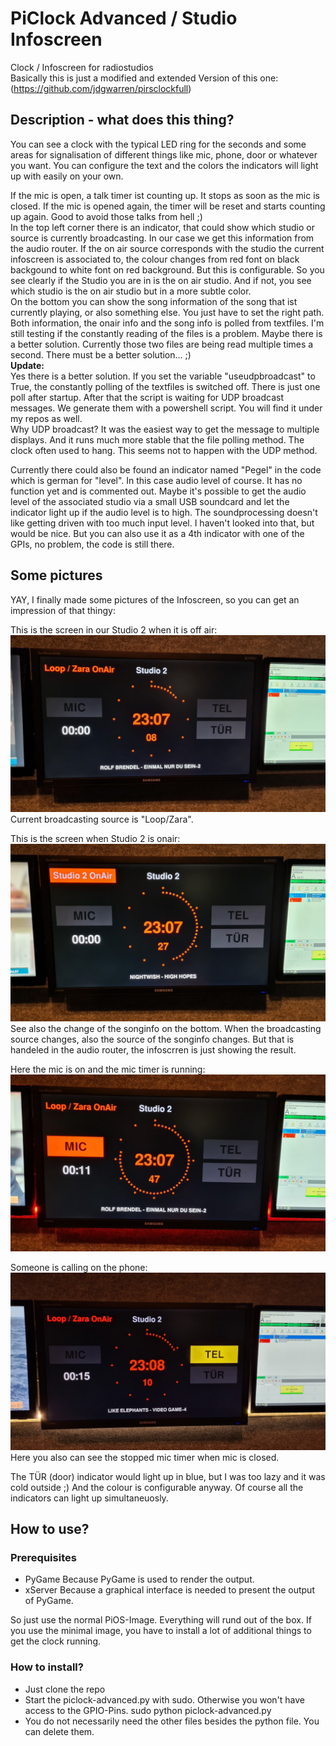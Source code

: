 PiClock Advanced / Studio Infoscreen
================
Clock / Infoscreen for radiostudios  
Basically this is just a modified and extended Version of this one: (https://github.com/jdgwarren/pirsclockfull)

## Description - what does this thing?

You can see a clock with the typical LED ring for the seconds and some areas for signalisation of different things like mic, phone, door or whatever you want. You can configure the text and the colors the indicators will light up with easily on your own. 

If the mic is open, a talk timer ist counting up. It stops as soon as the mic is closed. If the mic is opened again, the timer will be reset and starts counting up again. Good to avoid those talks from hell ;)  
In the top left corner there is an indicator, that could show which studio or source is currently broadcasting. In our case we get this information from the audio router. If the on air source corresponds with the studio the current infoscreen is associated to, the colour changes from red font on black backgound to white font on red background. But this is configurable. So you see clearly if the Studio you are in is the on air studio. And if not, you see which studio is the on air studio but in a more subtle color.  
On the bottom you can show the song information of the song that ist currently playing, or also something else. You just have to set the right path.
Both information, the onair info and the song info is polled from textfiles. I'm still testing if the constantly reading of the files is a problem. Maybe there is a better solution. Currently those two files are being read multiple times a second. There must be a better solution... ;)<br />
**Update:**<br />
Yes there is a better solution. If you set the variable "useudpbroadcast" to True, the constantly polling of the textfiles is switched off. There is just one poll after startup. After that the script is waiting for UDP broadcast messages. We generate them with a powershell script. You will find it under my repos as well.<br />
Why UDP broadcast? It was the easiest way to get the message to multiple displays. And it runs much more stable that the file polling method. The clock often used to hang. This seems not to happen with the UDP method.

Currently there could also be found an indicator named "Pegel" in the code which is german for "level". In this case audio level of course. It has no function yet and is commented out. Maybe it's possible to get the audio level of the associated studio via a small USB soundcard and let the indicator light up if the audio level is to high. The soundprocessing doesn't like getting driven with too much input level. I haven't looked into that, but would be nice.
But you can also use it as a 4th indicator with one of the GPIs, no problem, the code is still there.

## Some pictures

YAY, I finally made some pictures of the Infoscreen, so you can get an impression of that thingy:

This is the screen in our Studio 2 when it is off air:
![Studio 2 offair](/pictures/infoscreen_offair.jpg)
Current broadcasting source is "Loop/Zara".

This is the screen when Studio 2 is onair:
![Studio 2 onair](/pictures/infoscreen_onair.jpg)
See also the change of the songinfo on the bottom. When the broadcasting source changes, also the source of the songinfo changes. But that is handeled in the audio router, the infoscrren is just showing the result.

Here the mic is on and the mic timer is running:
![Studio 2 Mic on](/pictures/infoscreen_mic.jpg)

Someone is calling on the phone:
![Studio 2 phone ringing](/pictures/infoscreen_tel.jpg)
Here you also can see the stopped mic timer when mic is closed.

The TÜR (door) indicator would light up in blue, but I was too lazy and it was cold outside ;) And the colour is configurable anyway.
Of course all the indicators can light up simultaneuosly.

## How to use?
### Prerequisites

 - PyGame
    Because PyGame is used to render the output.
 - xServer
    Because a graphical interface is needed to present the output of PyGame.

So just use the normal PiOS-Image. Everything will rund out of the box. 
If you use the minimal image, you have to install a lot of additional things to get the clock running.

### How to install?

- Just clone the repo
- Start the piclock-advanced.py with sudo. Otherwise you won't have access to the GPIO-Pins.
        sudo python piclock-advanced.py
- You do not necessarily need the other files besides the python file. You can delete them.
